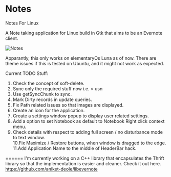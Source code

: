 Notes
=======
Notes For Linux

A Note taking application for Linux build in Gtk that aims to be an Evernote client.

<img src="http://goo.gl/dfu6lT" title="Notes" alt="Notes" />

Apparantly, this only works on elementaryOs Luna as of now. 
There are theme issues if this is tested on Ubuntu, and it might not work as expected.

Current TODO Stuff: <br/>
1. Check the concept of soft-delete.<br>
2. Sync only the required stuff now i.e. > usn<br>
3. Use getSyncChunk to sync.<br>
4. Mark Dirty records in update queries.<br>
5. Fix Path related issues so that images are displayed.<br>
6. Create an icon for the application.<br>
7. Create a settings window popup to display user related settings.<br>
8. Add a option to set Notebook as default to Notebook Right click context menu.<br>
9. Check details with respect to adding full screen / no disturbance mode to text window.<br>
10.Fix Maximize / Restore buttons, when window is dragged to the edge.<br>
11.Add Application Name to the middle of HeaderBar hack.<br>

======
I'm currently working on a C++ library that encapsulates the Thrift library so that the implementation is easier and cleaner. Check it out here. https://github.com/aniket-deole/libevernote

